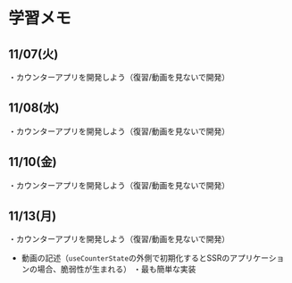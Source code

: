 # 学習メモ

## 11/07(火)
・カウンターアプリを開発しよう（復習/動画を見ないで開発）

## 11/08(水)
・カウンターアプリを開発しよう（復習/動画を見ないで開発）

## 11/10(金)
・カウンターアプリを開発しよう（復習/動画を見ないで開発）

## 11/13(月)
・カウンターアプリを開発しよう（復習/動画を見ないで開発）
  - 動画の記述（``useCounterState``の外側で初期化するとSSRのアプリケーションの場合、脆弱性が生まれる）
・最も簡単な実装